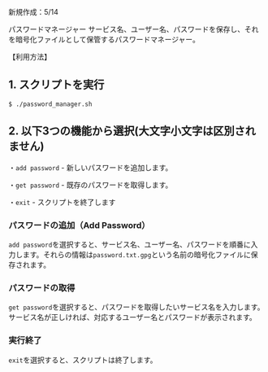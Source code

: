 新規作成：5/14

パスワードマネージャー
サービス名、ユーザー名、パスワードを保存し、それを暗号化ファイルとして保管するパスワードマネージャー。

【利用方法】

## 1. スクリプトを実行
```
$ ./password_manager.sh
```
## 2. 以下3つの機能から選択(大文字小文字は区別されません)

  ・`add password` - 新しいパスワードを追加します。

  ・`get password` - 既存のパスワードを取得します。
  
  ・`exit` - スクリプトを終了します

### パスワードの追加（Add Password）

`add password`を選択すると、サービス名、ユーザー名、パスワードを順番に入力します。それらの情報は`password.txt.gpg`という名前の暗号化ファイルに保存されます。

### パスワードの取得

`get password`を選択すると、パスワードを取得したいサービス名を入力します。サービス名が正しければ、対応するユーザー名とパスワードが表示されます。

### 実行終了
`exit`を選択すると、スクリプトは終了します。


